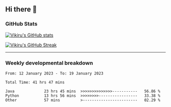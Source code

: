 ## Hi there 👋

### GitHub Stats

[![Vikiru's GitHub stats](https://github-readme-stats.vercel.app/api?username=vikiru&theme=nightowl&include_all_commits=true&count_private=true&hide=stars,contribs&show_icons=true)](https://github.com/anuraghazra/github-readme-stats)

[![Vikiru's GitHub Streak](https://streak-stats.demolab.com/?user=vikiru&theme=nightowl&hide_border=true&date_format=M%20j%5B%2C%20Y%5D)](https://github.com/DenverCoder1/github-readme-streak-stats)

---

### Weekly developmental breakdown

<!--START_SECTION:waka-->

```text
From: 12 January 2023 - To: 19 January 2023

Total Time: 41 hrs 47 mins

Java             23 hrs 45 mins  >>>>>>>>>>>>>>-----------   56.86 %
Python           13 hrs 56 mins  >>>>>>>>-----------------   33.38 %
Other            57 mins         >------------------------   02.29 %
```

<!--END_SECTION:waka-->
